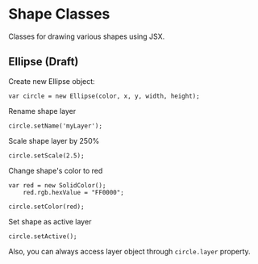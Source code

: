 # Shape Classes
Classes for drawing various shapes using JSX.

## Ellipse (Draft)

Create new Ellipse object:
```
var circle = new Ellipse(color, x, y, width, height);
```

Rename shape layer
```
circle.setName('myLayer');
```

Scale shape layer by 250%
```
circle.setScale(2.5);
```

Change shape's color to red
```
var red = new SolidColor();
    red.rgb.hexValue = "FF0000";
  
circle.setColor(red);
```

Set shape as active layer
```
circle.setActive();
```

Also, you can always access layer object through `circle.layer` property.
